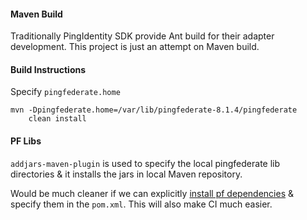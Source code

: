 #### Maven Build
Traditionally PingIdentity SDK provide Ant build for their adapter development. This project is just an attempt on Maven build.


#### Build Instructions
Specify `pingfederate.home`

```
mvn -Dpingfederate.home=/var/lib/pingfederate-8.1.4/pingfederate
    clean install
```

#### PF Libs

`addjars-maven-plugin` is used to specify the local pingfederate lib directories & it installs the jars in local Maven repository.

Would be much cleaner if we can explicitly [install pf dependencies](https://maven.apache.org/guides/mini/guide-3rd-party-jars-local.html) & specify them in the `pom.xml`. This will also make CI much easier.